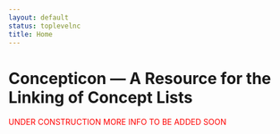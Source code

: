 ```yaml
---
layout: default
status: toplevelnc
title: Home
---
```

<div style="display:none">t0</div>

# Concepticon — A Resource for the Linking of Concept Lists

<p style="display:none">
The Concepticon is published and maintained by the [Research Unit Quantitative
Language Comparison](http://quanthistling.info) of the [Philipps-Universität
Marburg](http://www.uni-marburg.de) funded by the [European Research
Council](http://erc.europa.eu/) (ERC starting grant 240816).  It provides a linking of several concept lists
which were proposed by historical linguists and dialectologists for the purpose
of language comparison. If you use this resource, please cite it as:
</p>

<font color="red">UNDER CONSTRUCTION MORE INFO TO BE ADDED SOON</font>


<!--* Cysouw, Michael and List, Johann-Mattis (eds.) (2014): *Concepticon — A Resource for
  the Linking of Concept Lists*. Marburg: Forschungszentrum Deutscher Sprachatlas
  (Version 0.1, online available at
  [http://concepticon.github.io](http://concepticon.github.io), accessed on <span
  id="datetoday"></span>).-->

<script>
var d = document.getElementById('datetoday');
d.innerHTML = new Date().toDateString();
</script>


